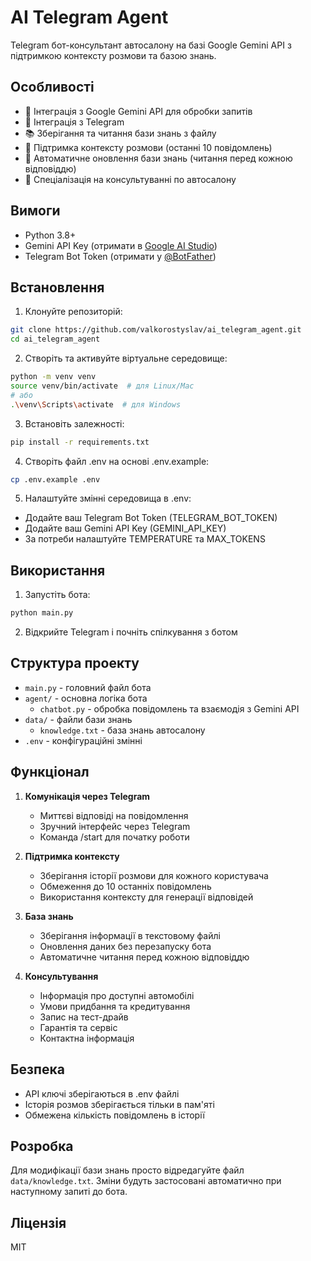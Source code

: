 # AI Telegram Agent

Telegram бот-консультант автосалону на базі Google Gemini API з підтримкою контексту розмови та базою знань.

## Особливості

- 🤖 Інтеграція з Google Gemini API для обробки запитів
- 💬 Інтеграція з Telegram
- 📚 Зберігання та читання бази знань з файлу
- 🧠 Підтримка контексту розмови (останні 10 повідомлень)
- 🔄 Автоматичне оновлення бази знань (читання перед кожною відповіддю)
- 🎯 Спеціалізація на консультуванні по автосалону

## Вимоги

- Python 3.8+
- Gemini API Key (отримати в [Google AI Studio](https://makersuite.google.com/app/apikey))
- Telegram Bot Token (отримати у [@BotFather](https://t.me/BotFather))

## Встановлення

1. Клонуйте репозиторій:
```bash
git clone https://github.com/valkorostyslav/ai_telegram_agent.git
cd ai_telegram_agent
```

2. Створіть та активуйте віртуальне середовище:
```bash
python -m venv venv
source venv/bin/activate  # для Linux/Mac
# або
.\venv\Scripts\activate  # для Windows
```

3. Встановіть залежності:
```bash
pip install -r requirements.txt
```

4. Створіть файл .env на основі .env.example:
```bash
cp .env.example .env
```

5. Налаштуйте змінні середовища в .env:
- Додайте ваш Telegram Bot Token (TELEGRAM_BOT_TOKEN)
- Додайте ваш Gemini API Key (GEMINI_API_KEY)
- За потреби налаштуйте TEMPERATURE та MAX_TOKENS

## Використання

1. Запустіть бота:
```bash
python main.py
```

2. Відкрийте Telegram і почніть спілкування з ботом

## Структура проекту

- `main.py` - головний файл бота
- `agent/` - основна логіка бота
  - `chatbot.py` - обробка повідомлень та взаємодія з Gemini API
- `data/` - файли бази знань
  - `knowledge.txt` - база знань автосалону
- `.env` - конфігураційні змінні

## Функціонал

1. **Комунікація через Telegram**
   - Миттєві відповіді на повідомлення
   - Зручний інтерфейс через Telegram
   - Команда /start для початку роботи

2. **Підтримка контексту**
   - Зберігання історії розмови для кожного користувача
   - Обмеження до 10 останніх повідомлень
   - Використання контексту для генерації відповідей

3. **База знань**
   - Зберігання інформації в текстовому файлі
   - Оновлення даних без перезапуску бота
   - Автоматичне читання перед кожною відповіддю

4. **Консультування**
   - Інформація про доступні автомобілі
   - Умови придбання та кредитування
   - Запис на тест-драйв
   - Гарантія та сервіс
   - Контактна інформація

## Безпека

- API ключі зберігаються в .env файлі
- Історія розмов зберігається тільки в пам'яті
- Обмежена кількість повідомлень в історії

## Розробка

Для модифікації бази знань просто відредагуйте файл `data/knowledge.txt`. Зміни будуть застосовані автоматично при наступному запиті до бота.

## Ліцензія

MIT 